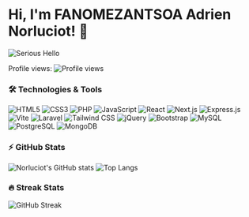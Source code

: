 <div align="left">

# Hi, I'm FANOMEZANTSOA Adrien Norluciot! 👋

  <img src="https://media.giphy.com/media/Rpl1sod1vCXK0L2SUN/giphy.gif?cid=ecf05e47wtov4hm63a2pmvwj312f3obgsz41pt5linrtt8ni&ep=v1_gifs_search&rid=giphy.gif&ct=g" alt="Serious Hello" />



Profile views: ![Profile views](https://komarev.com/ghpvc/?username=Norluciot&color=blue)

### 🛠 Technologies & Tools
![HTML5](https://img.shields.io/badge/-HTML5-000?&logo=HTML5)
![CSS3](https://img.shields.io/badge/-CSS3-000?&logo=CSS3)
![PHP](https://img.shields.io/badge/-PHP-000?&logo=PHP)
![JavaScript](https://img.shields.io/badge/-JavaScript-000?&logo=JavaScript)
![React](https://img.shields.io/badge/-React-000?&logo=React)
![Next.js](https://img.shields.io/badge/-Next.js-000?&logo=Next.js)
![Express.js](https://img.shields.io/badge/-Express.js-000?&logo=Express)
![Vite](https://img.shields.io/badge/-Vite-000?&logo=Vite)
![Laravel](https://img.shields.io/badge/-Laravel-000?&logo=Laravel)
![Tailwind CSS](https://img.shields.io/badge/-Tailwind--CSS-000?&logo=Tailwind-CSS)
![jQuery](https://img.shields.io/badge/-jQuery-000?&logo=jQuery)
![Bootstrap](https://img.shields.io/badge/-Bootstrap-000?&logo=Bootstrap)
![MySQL](https://img.shields.io/badge/-MySQL-000?&logo=MySQL)
![PostgreSQL](https://img.shields.io/badge/-PostgreSQL-000?&logo=PostgreSQL)
![MongoDB](https://img.shields.io/badge/-MongoDB-000?&logo=MongoDB)



### ⚡ GitHub Stats
![Norluciot's GitHub stats](https://github-readme-stats.vercel.app/api?username=Norluciot&show_icons=true&theme=radical)
![Top Langs](https://github-readme-stats.vercel.app/api/top-langs/?username=Norluciot&layout=compact&theme=radical)

### 🔥 Streak Stats
![GitHub Streak](https://github-readme-streak-stats.herokuapp.com/?user=Norluciot&theme=radical)


</div>

